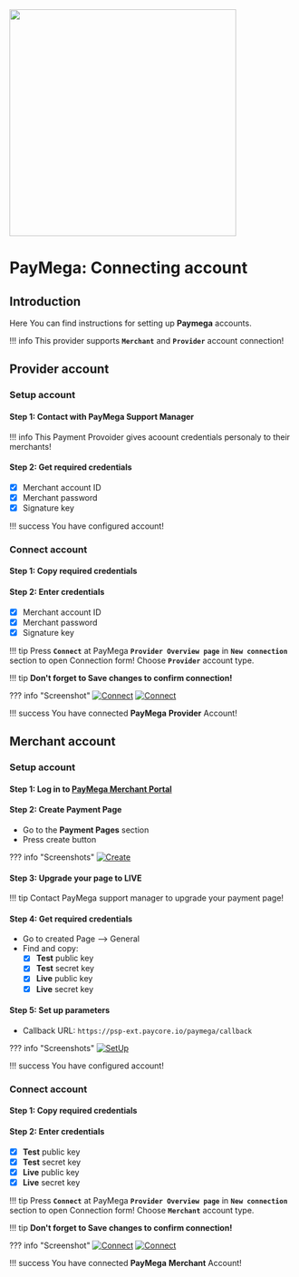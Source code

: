<img src="https://static.openfintech.io/payment_providers/paymega/logo.svg?w=400" width="400px">

# PayMega: Connecting account

## Introduction

Here You can find  instructions for setting up **Paymega** accounts.

!!! info
     This provider supports **```Merchant```** and **```Provider```** account connection!

## Provider account

### Setup account

#### Step 1: Contact with PayMega Support Manager

!!! info
    This Payment Provoider gives acoount credentials personaly to their merchants!
    
#### Step 2: Get required credentials

- [x]  Merchant account ID
- [x]  Merchant password
- [x]  Signature key

!!! success
    You have configured account!
    
### Connect account

#### Step 1: Copy required credentials

#### Step 2: Enter credentials

- [x]  Merchant account ID
- [x]  Merchant password
- [x]  Signature key

!!! tip
    Press **```Connect```** at PayMega **```Provider Overview page```** in **```New connection```** section to open Connection form!
    Choose **```Provider```** account type.

!!! tip
    **Don't forget to Save changes to confirm connection!**

??? info "Screenshot"
    [![Connect](images/paymega_provider-step_connect1.png)](images/paymega_provider-step_connect1.png)
    [![Connect](images/paymega_provider-step_connect2.png)](images/paymega_provider-step_connect2.png)

!!! success
    You have connected **PayMega** **Provider** Account!


## Merchant account


### Setup account

#### Step 1: Log in to <a href="https://my.paymega.eu/" target="_blank" rel="noopener">**PayMega** Merchant Portal</a>

#### Step 2: Create Payment Page

- Go to the **Payment Pages** section
- Press create button

??? info "Screenshots"
    [![Create](images/merch_acc__payment_page_create1.png)](images/merch_acc__payment_page_create1.png)


#### Step 3: Upgrade  your page to LIVE

!!! tip
    Contact PayMega support manager to upgrade your payment page!

#### Step 4: Get required credentials

- Go to created Page —> General
- Find and copy:
    - [x] **Test** public key
    - [x] **Test** secret key
    - [x] **Live** public key
    - [x] **Live** secret key

#### Step 5: Set up parameters

- Callback URL: ```https://psp-ext.paycore.io/paymega/callback```

??? info "Screenshots"
    [![SetUp](images/merch_acc__setup.png)](images/merch_acc__setup.png)

!!! success
    You have configured account!
    
### Connect account

#### Step 1: Copy required credentials


#### Step 2: Enter credentials

- [x] **Test** public key
- [x] **Test** secret key
- [x] **Live** public key
- [x] **Live** secret key

!!! tip
    Press **```Connect```** at PayMega **```Provider Overview page```** in **```New connection```** section to open Connection form!
    Choose **```Merchant```** account type.

!!! tip
    **Don't forget to Save changes to confirm connection!**

??? info "Screenshot"
    [![Connect](images/paymega_merchant-step_connect1.png)](images/paymega_merchant-step_connect1.png)
    [![Connect](images/paymega_merchant-step_connect2.png)](images/paymega_merchant-step_connect2.png)


!!! success
    You have connected **PayMega** **Merchant** Account!